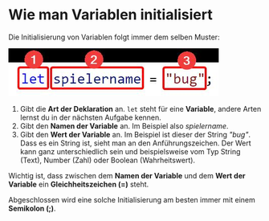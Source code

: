 # Wie man Variablen initialisiert
Die Initialisierung von Variablen folgt immer dem selben Muster:

![Aufbau einer Variableninitialisierung](Bilder/aufbau_variablen.jpg)

1. Gibt die **Art der Deklaration** an. `let` steht für eine **Variable**, andere Arten lernst du in der nächsten Aufgabe kennen.
2. Gibt den **Namen der Variable** an. Im Beispiel also *spielername*.
3. Gibt den **Wert der Variable** an. Im Beispiel ist dieser der String *"bug"*. Dass es ein String ist, sieht man an den Anführungszeichen. Der Wert kann ganz unterschiedlich sein und beispielsweise vom Typ String (Text), Number (Zahl) oder Boolean (Wahrheitswert).

Wichtig ist, dass zwischen dem **Namen der Variable** und dem **Wert der Variable** ein **Gleichheitszeichen (=)** steht.

Abgeschlossen wird eine solche Initialisierung am besten immer mit einem **Semikolon (;)**.